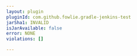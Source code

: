 ```yaml
---
layout: plugin
pluginId: com.github.fowlie.gradle-jenkins-test
jarSha1: INVALID
isJarAvailable: false
error: NONE
violations: []

---
```

